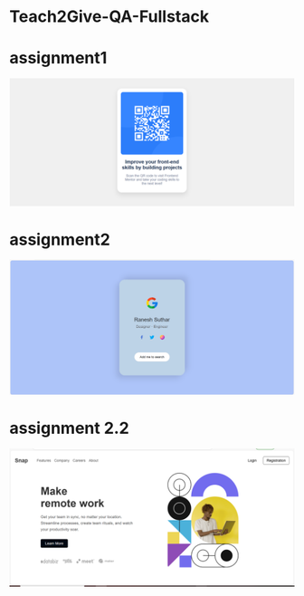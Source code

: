 # Teach2Give-QA-Fullstack
# assignment1 
![qrcode](Html-Css/Assets/Preview.png)
# assignment2
![googlecard](Html-Css/Assets/Preview2.png)
# assignment 2.2
![remotework](Html-Css/Assets/Preview3.png)